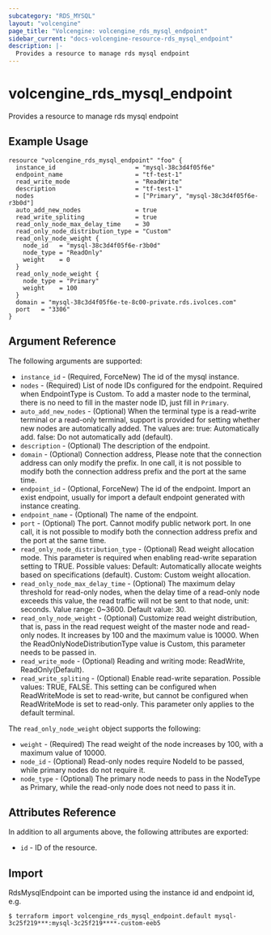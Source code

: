 ```yaml
---
subcategory: "RDS_MYSQL"
layout: "volcengine"
page_title: "Volcengine: volcengine_rds_mysql_endpoint"
sidebar_current: "docs-volcengine-resource-rds_mysql_endpoint"
description: |-
  Provides a resource to manage rds mysql endpoint
---
```

# volcengine_rds_mysql_endpoint
Provides a resource to manage rds mysql endpoint
## Example Usage
```hcl
resource "volcengine_rds_mysql_endpoint" "foo" {
  instance_id                      = "mysql-38c3d4f05f6e"
  endpoint_name                    = "tf-test-1"
  read_write_mode                  = "ReadWrite"
  description                      = "tf-test-1"
  nodes                            = ["Primary", "mysql-38c3d4f05f6e-r3b0d"]
  auto_add_new_nodes               = true
  read_write_spliting              = true
  read_only_node_max_delay_time    = 30
  read_only_node_distribution_type = "Custom"
  read_only_node_weight {
    node_id   = "mysql-38c3d4f05f6e-r3b0d"
    node_type = "ReadOnly"
    weight    = 0
  }
  read_only_node_weight {
    node_type = "Primary"
    weight    = 100
  }
  domain = "mysql-38c3d4f05f6e-te-8c00-private.rds.ivolces.com"
  port   = "3306"
}
```
## Argument Reference
The following arguments are supported:
* `instance_id` - (Required, ForceNew) The id of the mysql instance.
* `nodes` - (Required) List of node IDs configured for the endpoint. Required when EndpointType is Custom. To add a master node to the terminal, there is no need to fill in the master node ID, just fill in `Primary`.
* `auto_add_new_nodes` - (Optional) When the terminal type is a read-write terminal or a read-only terminal, support is provided for setting whether new nodes are automatically added. The values are:
true: Automatically add.
false: Do not automatically add (default).
* `description` - (Optional) The description of the endpoint.
* `domain` - (Optional) Connection address, Please note that the connection address can only modify the prefix. In one call, it is not possible to modify both the connection address prefix and the port at the same time.
* `endpoint_id` - (Optional, ForceNew) The id of the endpoint. Import an exist endpoint, usually for import a default endpoint generated with instance creating.
* `endpoint_name` - (Optional) The name of the endpoint.
* `port` - (Optional) The port. Cannot modify public network port. In one call, it is not possible to modify both the connection address prefix and the port at the same time.
* `read_only_node_distribution_type` - (Optional) Read weight allocation mode. This parameter is required when enabling read-write separation setting to TRUE. Possible values:
Default: Automatically allocate weights based on specifications (default).
Custom: Custom weight allocation.
* `read_only_node_max_delay_time` - (Optional) The maximum delay threshold for read-only nodes, when the delay time of a read-only node exceeds this value, the read traffic will not be sent to that node, unit: seconds. Value range: 0~3600. Default value: 30.
* `read_only_node_weight` - (Optional) Customize read weight distribution, that is, pass in the read request weight of the master node and read-only nodes. It increases by 100 and the maximum value is 10000. When the ReadOnlyNodeDistributionType value is Custom, this parameter needs to be passed in.
* `read_write_mode` - (Optional) Reading and writing mode: ReadWrite, ReadOnly(Default).
* `read_write_spliting` - (Optional) Enable read-write separation. Possible values: TRUE, FALSE.
This setting can be configured when ReadWriteMode is set to read-write, but cannot be configured when ReadWriteMode is set to read-only. This parameter only applies to the default terminal.

The `read_only_node_weight` object supports the following:

* `weight` - (Required) The read weight of the node increases by 100, with a maximum value of 10000.
* `node_id` - (Optional) Read-only nodes require NodeId to be passed, while primary nodes do not require it.
* `node_type` - (Optional) The primary node needs to pass in the NodeType as Primary, while the read-only node does not need to pass it in.

## Attributes Reference
In addition to all arguments above, the following attributes are exported:
* `id` - ID of the resource.



## Import
RdsMysqlEndpoint can be imported using the instance id and endpoint id, e.g.
```
$ terraform import volcengine_rds_mysql_endpoint.default mysql-3c25f219***:mysql-3c25f219****-custom-eeb5
```

